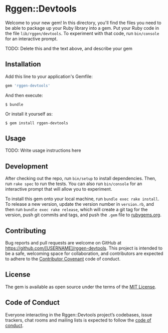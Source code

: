 # Rggen::Devtools

Welcome to your new gem! In this directory, you'll find the files you need to be able to package up your Ruby library into a gem. Put your Ruby code in the file `lib/rggen/devtools`. To experiment with that code, run `bin/console` for an interactive prompt.

TODO: Delete this and the text above, and describe your gem

## Installation

Add this line to your application's Gemfile:

```ruby
gem 'rggen-devtools'
```

And then execute:

    $ bundle

Or install it yourself as:

    $ gem install rggen-devtools

## Usage

TODO: Write usage instructions here

## Development

After checking out the repo, run `bin/setup` to install dependencies. Then, run `rake spec` to run the tests. You can also run `bin/console` for an interactive prompt that will allow you to experiment.

To install this gem onto your local machine, run `bundle exec rake install`. To release a new version, update the version number in `version.rb`, and then run `bundle exec rake release`, which will create a git tag for the version, push git commits and tags, and push the `.gem` file to [rubygems.org](https://rubygems.org).

## Contributing

Bug reports and pull requests are welcome on GitHub at https://github.com/[USERNAME]/rggen-devtools. This project is intended to be a safe, welcoming space for collaboration, and contributors are expected to adhere to the [Contributor Covenant](http://contributor-covenant.org) code of conduct.

## License

The gem is available as open source under the terms of the [MIT License](https://opensource.org/licenses/MIT).

## Code of Conduct

Everyone interacting in the Rggen::Devtools project’s codebases, issue trackers, chat rooms and mailing lists is expected to follow the [code of conduct](https://github.com/[USERNAME]/rggen-devtools/blob/master/CODE_OF_CONDUCT.md).
